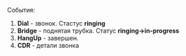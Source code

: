 
События:

1. **Dial** - звонок. Стастус **ringing**
2. **Bridge** - поднятая трубка. Статус **ringing->in-progress**
3. **HangUp** - завершен. 
4. **CDR** - детали звонка
